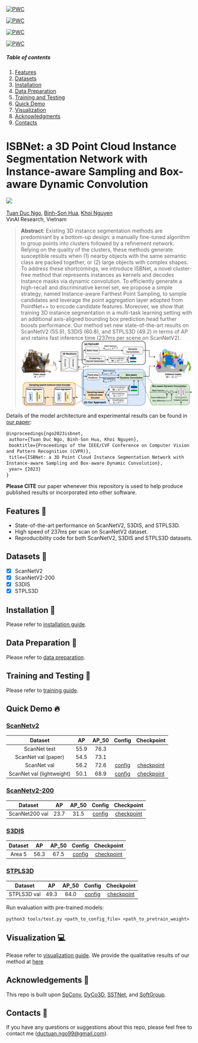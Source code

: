[![PWC](https://img.shields.io/endpoint.svg?url=https://paperswithcode.com/badge/isbnet-a-3d-point-cloud-instance-segmentation/3d-instance-segmentation-on-scannetv2)](https://paperswithcode.com/sota/3d-instance-segmentation-on-scannetv2?p=isbnet-a-3d-point-cloud-instance-segmentation) 

[![PWC](https://img.shields.io/endpoint.svg?url=https://paperswithcode.com/badge/isbnet-a-3d-point-cloud-instance-segmentation/3d-instance-segmentation-on-scannet200)](https://paperswithcode.com/sota/3d-instance-segmentation-on-scannet200?p=isbnet-a-3d-point-cloud-instance-segmentation)

[![PWC](https://img.shields.io/endpoint.svg?url=https://paperswithcode.com/badge/isbnet-a-3d-point-cloud-instance-segmentation/3d-instance-segmentation-on-s3dis)](https://paperswithcode.com/sota/3d-instance-segmentation-on-s3dis?p=isbnet-a-3d-point-cloud-instance-segmentation)

[![PWC](https://img.shields.io/endpoint.svg?url=https://paperswithcode.com/badge/isbnet-a-3d-point-cloud-instance-segmentation/3d-instance-segmentation-on-stpls3d)](https://paperswithcode.com/sota/3d-instance-segmentation-on-stpls3d?p=isbnet-a-3d-point-cloud-instance-segmentation)


##### Table of contents
1. [Features](#Features)
2. [Datasets](#Datasets)
3. [Installation](#Installation)
4. [Data Preparation](#Data-Preparation)
5. [Training and Testing](#Training-and-Testing) 
6. [Quick Demo](#Quick-Demo)
7. [Visualization](#Qualitative-Results)
8. [Acknowledgments](#Acknowledgments)
9. [Contacts](#Contacts)

# ISBNet: a 3D Point Cloud Instance Segmentation Network with Instance-aware Sampling and Box-aware Dynamic Convolution

<a href="https://arxiv.org/abs/2303.00246"><img src="https://img.shields.io/badge/https%3A%2F%2Farxiv.org%2Fabs%2F2303.00246-arxiv-brightgreen"></a>

[Tuan Duc Ngo](https://ngoductuanlhp.github.io/),
[Binh-Son Hua](https://sonhua.github.io/),
[Khoi Nguyen](https://www.khoinguyen.org/)<br>
VinAI Research, Vietnam

> **Abstract**: 
Existing 3D instance segmentation methods are predominant by a bottom-up design: a manually fine-tuned algorithm to group points into clusters followed by a refinement network. Relying on the quality of the clusters, these methods generate susceptible results when (1) nearby objects with the same semantic class are packed together, or (2) large objects with complex shapes. To address these shortcomings, we introduce ISBNet, a novel cluster-free method that represents instances as kernels and decodes instance masks via dynamic convolution. To efficiently generate a high-recall and discriminative kernel set, we propose a simple strategy, named Instance-aware Farthest Point Sampling, to sample candidates and leverage the point aggregation layer adopted from PointNet++ to encode candidate features. Moreover, we show that training 3D instance segmentation in a multi-task learning setting with an additional axis-aligned bounding box prediction head further boosts performance. Our method set new state-of-the-art results on ScanNetV2 (55.9), S3DIS (60.8), and STPLS3D (49.2) in terms of AP and retains fast inference time (237ms per scene on ScanNetV2).
![overview](docs/isbnet_arch.png)

Details of the model architecture and experimental results can be found in [our paper](https://arxiv.org/abs/2303.00246v2):

```bibtext
@inproceedings{ngo2023isbnet,
 author={Tuan Duc Ngo, Binh-Son Hua, Khoi Nguyen},
 booktitle={Proceedings of the IEEE/CVF Conference on Computer Vision and Pattern Recognition (CVPR)},
 title={ISBNet: a 3D Point Cloud Instance Segmentation Network with Instance-aware Sampling and Box-aware Dynamic Convolution},
 year= {2023}
}
```

**Please CITE** our paper whenever this repository is used to help produce published results or incorporated into other software.

## Features :mega:
* State-of-the-art performance on ScanNetV2, S3DIS, and STPLS3D.
* High speed of 237ms per scan on ScanNetV2 dataset.
* Reproducibility code for both ScanNetV2, S3DIS and STPLS3D datasets.

## Datasets :floppy_disk:

- [x] ScanNetV2
- [x] ScanNetV2-200
- [x] S3DIS
- [x] STPLS3D

## Installation :memo:
Please refer to [installation guide](docs/INSTALL.md).

## Data Preparation :hammer:
Please refer to [data preparation](dataset/README.md).

## Training and Testing :train2:
Please refer to [training guide](docs/TRAIN.md).

## Quick Demo :fire:

### [ScanNetv2](https://kaldir.vc.in.tum.de/scannet_benchmark/semantic_instance_3d?metric=ap)

| Dataset | AP | AP_50 | Config | Checkpoint
|:-:|:-:|:-:|:-:|:-:|
| ScanNet test | 55.9 | 76.3 | 
| ScanNet val (paper) | 54.5 | 73.1 |
| ScanNet val | 56.2 | 72.6 | [config](configs/scannetv2/isbnet_scannetv2.yaml) | [checkpoint](https://drive.google.com/file/d/1-GQpYlcVRV5r6qDg-Z7_90CIIfu4kmq8/view?usp=share_link) 
| ScanNet val (lightweight) | 50.1 | 68.9 | [config](configs/scannetv2/isbnet_lightweight_scannetv2.yaml) | [checkpoint](https://drive.google.com/file/d/1MOp2dq1KrJiTQxeLSbvTZX60CiUvAqcK/view?usp=share_link) 

### [ScanNetv2-200](https://kaldir.vc.in.tum.de/scannet_benchmark/scannet200_semantic_instance_3d)

| Dataset | AP | AP_50 | Config | Checkpoint
|:-:|:-:|:-:|:-:|:-:|
| ScanNet200 val | 23.7 | 31.5 | [config](configs/scannet200/isbnet_scannet200.yaml) | [checkpoint](https://drive.google.com/file/d/1ZEZgQeT6dIakljSTx4s5YZM0n2rwC3Kw/view?usp=share_link) 


### [S3DIS](http://buildingparser.stanford.edu/dataset.html)

| Dataset | AP | AP_50 | Config | Checkpoint
|:-:|:-:|:-:|:-:|:-:|
| Area 5 | 56.3 | 67.5 | [config](configs/s3dis/isbnet_s3dis_area5.yaml) | [checkpoint](https://drive.google.com/file/d/1oup4nEdgsmdwnMP1TQPmoIqZ8c1RoTgA/view?usp=share_link) 

### [STPLS3D](https://www.stpls3d.com/)

| Dataset | AP | AP_50 | Config | Checkpoint
|:-:|:-:|:-:|:-:|:-:|
| STPLS3D val | 49.3 | 64.0 | [config](configs/stpls3d/isbnet_stpls3d.yaml) | [checkpoint](https://drive.google.com/file/d/1EhPsl4003Y9HEycdFP0nYpoleEpQ2faJ/view?usp=share_link) 


Run evaluation with pre-trained models:

```
python3 tools/test.py <path_to_config_file> <path_to_pretrain_weight>
```
## Visualization :computer:
Please refer to [visualization guide](visualization/README.md).
We provide the qualitative results of our method at [here](docs/QUALITATIVE.md)

## Acknowledgements :clap:
This repo is built upon [SpConv](https://github.com/traveller59/spconv), [DyCo3D](https://github.com/aim-uofa/DyCo3D), [SSTNet](https://github.com/Gorilla-Lab-SCUT/SSTNet), and [SoftGroup](https://github.com/thangvubk/SoftGroup). 

## Contacts :email:
If you have any questions or suggestions about this repo, please feel free to contact me (ductuan.ngo99@gmail.com).